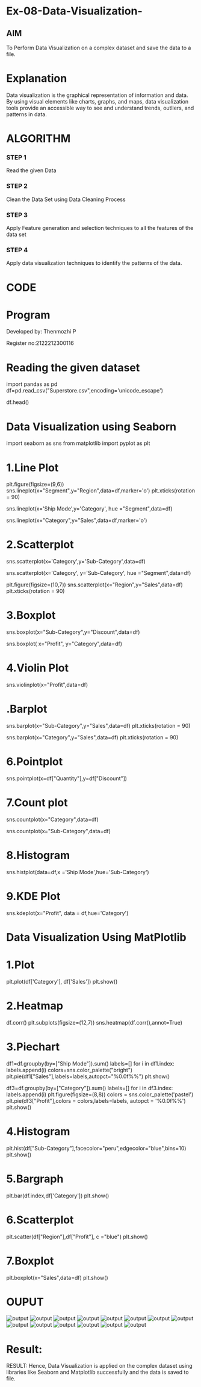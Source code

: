 # Ex-08-Data-Visualization-

## AIM
To Perform Data Visualization on a complex dataset and save the data to a file. 

# Explanation
Data visualization is the graphical representation of information and data. By using visual elements like charts, graphs, and maps, data visualization tools provide an accessible way to see and understand trends, outliers, and patterns in data.

# ALGORITHM
### STEP 1
Read the given Data
### STEP 2
Clean the Data Set using Data Cleaning Process
### STEP 3
Apply Feature generation and selection techniques to all the features of the data set
### STEP 4
Apply data visualization techniques to identify the patterns of the data.


# CODE

# Program
Developed by: Thenmozhi P

Register no:2122212300116

# Reading the given dataset

import pandas as pd
df=pd.read_csv("Superstore.csv",encoding='unicode_escape')

df.head()

# Data Visualization using Seaborn

import seaborn as sns
from matplotlib import pyplot as plt

# 1.Line Plot

plt.figure(figsize=(9,6))
sns.lineplot(x="Segment",y="Region",data=df,marker='o')
plt.xticks(rotation = 90)

sns.lineplot(x='Ship Mode',y='Category', hue ="Segment",data=df)

sns.lineplot(x="Category",y="Sales",data=df,marker='o')

# 2.Scatterplot

sns.scatterplot(x='Category',y='Sub-Category',data=df)

sns.scatterplot(x='Category', y='Sub-Category', hue ="Segment",data=df)

plt.figure(figsize=(10,7))
sns.scatterplot(x="Region",y="Sales",data=df)
plt.xticks(rotation = 90)

# 3.Boxplot

sns.boxplot(x="Sub-Category",y="Discount",data=df)

sns.boxplot( x="Profit", y="Category",data=df)

 # 4.Violin Plot

sns.violinplot(x="Profit",data=df)

# .Barplot

sns.barplot(x="Sub-Category",y="Sales",data=df)
plt.xticks(rotation = 90)

sns.barplot(x="Category",y="Sales",data=df)
plt.xticks(rotation = 90)

# 6.Pointplot

sns.pointplot(x=df["Quantity"],y=df["Discount"])

# 7.Count plot

sns.countplot(x="Category",data=df)

sns.countplot(x="Sub-Category",data=df)

# 8.Histogram

sns.histplot(data=df,x ='Ship Mode',hue='Sub-Category')

# 9.KDE Plot

sns.kdeplot(x="Profit", data = df,hue='Category')

# Data Visualization Using MatPlotlib

# 1.Plot

plt.plot(df['Category'], df['Sales'])
plt.show()

# 2.Heatmap

df.corr()
plt.subplots(figsize=(12,7))
sns.heatmap(df.corr(),annot=True)

# 3.Piechart

df1=df.groupby(by=["Ship Mode"]).sum()
labels=[]
for i in df1.index:
    labels.append(i)
colors=sns.color_palette("bright")
plt.pie(df1["Sales"],labels=labels,autopct="%0.0f%%")
plt.show()

df3=df.groupby(by=["Category"]).sum()
labels=[]
for i in df3.index:
    labels.append(i) 
plt.figure(figsize=(8,8))
colors = sns.color_palette('pastel')
plt.pie(df3["Profit"],colors = colors,labels=labels, autopct = '%0.0f%%')
plt.show()

# 4.Histogram

plt.hist(df["Sub-Category"],facecolor="peru",edgecolor="blue",bins=10)
plt.show()

# 5.Bargraph

plt.bar(df.index,df['Category'])
plt.show()

# 6.Scatterplot

plt.scatter(df["Region"],df["Profit"], c ="blue")
plt.show() 

# 7.Boxplot

plt.boxplot(x="Sales",data=df)
plt.show()

# OUPUT
![output](.//t1.png)
![output](.//t2.png)
![output](.//t3.png)
![output](.//t4.png)
![output](.//t5.png)
![output](.//t6.png)
![output](.//t7.png)
![output](.//t8.png)
![output](.//t9.png)
![output](.//t10.png)
![output](.//t11.png)
![output](.//t12.png)
![output](.//t13.png)
![output](.//t14.png)


# Result:
RESULT:
Hence, Data Visualization is applied on the complex dataset using libraries like Seaborn and Matplotlib successfully and the data is saved to file.